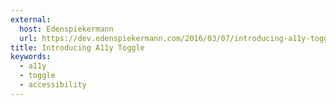 ```yaml
---
external:
  host: Edenspiekermann
  url: https://dev.edenspiekermann.com/2016/03/07/introducing-a11y-toggle/
title: Introducing A11y Toggle
keywords:
  - a11y
  - toggle
  - accessibility
---
```

